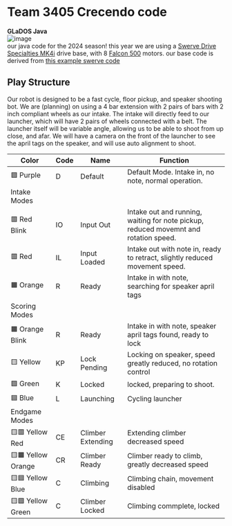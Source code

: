 # Team 3405 Crecendo code  
**GLaDOS Java**  
![image](https://github.com/FRC-Team-3405/GLaDOS-Java/assets/67015041/a61d50ed-417b-4719-aa82-30872542794b)  
our java code for the 2024 season! 
this year we are using a [Swerve Drive Specialties MK4i](https://www.swervedrivespecialties.com/products/mk4i-swerve-module) drive base, with 8 [Falcon 500](https://store.ctr-electronics.com/falcon-500-powered-by-talon-fx/) motors. 
our base code is derived from [this example swerve code](https://github.com/dirtbikerxz/BaseTalonFXSwerve)

## Play Structure
Our robot is designed to be a fast cycle, floor pickup, and speaker shooting bot. We are (planning) on using a 4 bar extension with 2 pairs of bars with 2 inch compliant wheels as our intake. The intake will directly feed to our launcher, which will have 2 pairs of wheels connected with a belt. The launcher itself will be variable angle, allowing us to be able to shoot from up close, and afar. We will have a camera on the front of the launcher to see the april tags on the speaker, and will use auto alignment to shoot.

| Color | Code | Name | Function |
| --- | --- | --- | --- |
| 🟪 Purple | D | Default | Default Mode. Intake in, no note, normal operation. |
| Intake Modes |
| 🟥 Red Blink | IO | Input Out | Intake out and running, waiting for note pickup, reduced movemnt and rotation speed.|
| 🟥 Red | IL | Input Loaded | Intake out with note in, ready to retract, slightly reduced movement speed.|
| 🟧 Orange | R | Ready | Intake in with note, searching for speaker april tags |
| Scoring Modes |
| 🟧 Orange Blink | R | Ready | Intake in with note, speaker april tags found, ready to lock |
| 🟨 Yellow | KP | Lock Pending| Locking on speaker, speed greatly reduced, no rotation control |
| 🟩 Green | K | Locked | locked, preparing to shoot. |
| 🟦 Blue | L | Launching | Cycling launcher |
| Endgame Modes | 
| 🟨🟥 Yellow Red | CE | Climber Extending | Extending climber decreased speed |
| 🟨🟧 Yellow Orange | CR | Climber Ready | Climber ready to climb, greatly decreased speed |
| 🟨🟦 Yellow Blue | C | Climbing | Climbing chain, movement disabled |
| 🟨🟩 Yellow Green | C | Climber Locked | Climbing commplete, locked |
